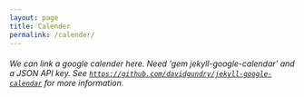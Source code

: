 ```yaml
---
layout: page
title: Calender
permalink: /calender/
---
```


###### We can link a google calender here. Need 'gem jekyll-google-calendar' and a JSON API key. See <code>https://github.com/davidgundry/jekyll-google-calendar</code> for more information.

<!--
This is the base Jekyll theme. You can find out more info about customizing your Jekyll theme, as well as basic Jekyll usage documentation at [jekyllrb.com](https://jekyllrb.com/)

You can find the source code for Minima at GitHub:
[jekyll][jekyll-organization] /
[minima](https://github.com/jekyll/minima)

You can find the source code for Jekyll at GitHub:
[jekyll][jekyll-organization] /
[jekyll](https://github.com/jekyll/jekyll)


[jekyll-organization]: https://github.com/jekyll
-->
